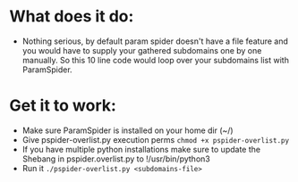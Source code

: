 # What does it do:
- Nothing serious, by default param spider doesn't have a file feature and you would have to supply your gathered subdomains one by one manually. So this 10 line code would loop over your subdomains list with ParamSpider.

# Get it to work:
- Make sure ParamSpider is installed on your home dir (~/)
- Give pspider-overlist.py execution perms `chmod +x pspider-overlist.py`
- If you have multiple python installations make sure to update the Shebang in pspider.overlist.py to !/usr/bin/python3
- Run it `./pspider-overlist.py <subdomains-file>`

